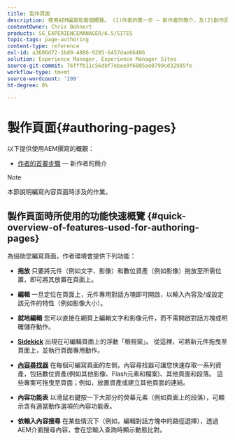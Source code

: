 ```yaml
---
title: 製作頁面
description: 使用AEM編寫有兩個概覽。 (1)作者的第一步 — 新作者的簡介，及(2)創作頁面的快速指南 — 主要動作的快速指南（高層級）。
contentOwner: Chris Bohnert
products: SG_EXPERIENCEMANAGER/6.5/SITES
topic-tags: page-authoring
content-type: reference
exl-id: a3606d72-1bd8-4886-9285-6457dae66486
solution: Experience Manager, Experience Manager Sites
source-git-commit: 76fffb11c56dbf7ebee9f6805ae0799cd32985fe
workflow-type: tm+mt
source-wordcount: '299'
ht-degree: 0%

---
```


# 製作頁面{#authoring-pages}

以下提供使用AEM撰寫的概觀：

* [作者的首要步驟](/help/sites-classic-ui-authoring/classic-page-author-first-steps.md)  — 新作者的簡介

>[!NOTE]
>
>本節說明編寫內容頁面時涉及的作業。 <!-- There are many additional features closely related to page authoring, these are covered under [Site and Page Features](/sites-classic-ui-authoring/classic-feature.md). -->

## 製作頁面時所使用的功能快速概覽 {#quick-overview-of-features-used-for-authoring-pages}

為協助您編寫頁面，作者環境會提供下列功能：

* **拖放**
只要將元件（例如文字、影像）和數位資產（例如影像）拖放至所需位置，即可將其放置在頁面上。

* **編輯**
一旦定位在頁面上，元件專用對話方塊即可開啟，以輸入內容及/或設定該元件的特性（例如影像大小）。

* **就地編輯**
您可以直接在網頁上編輯文字和影像元件，而不需開啟對話方塊或明確儲存動作。

* **[Sidekick](/help/sites-classic-ui-authoring/classic-page-author-env-tools.md#sidekickclassicui)**
出現在可編輯頁面上的浮動「檢視窗」。 從這裡，可將新元件拖曳至頁面上，並執行頁面專用動作。

* **[內容尋找器](/help/sites-classic-ui-authoring/classic-page-author-env-tools.md#thecontentfinderclassicui)**
在每個可編寫頁面的左側，內容尋找器可讓您快速存取一系列資產，包括數位資產(例如其他影像、Flash元素和檔案)、其他頁面和段落。 這些專案可拖曳至頁面；例如，放置資產或建立其他頁面的連結。

* **內容功能表**
以滑鼠右鍵按一下大部分的熒幕元素（例如頁面上的段落），可顯示含有適當動作選項的內容功能表。

* **依輸入內容搜尋**
在某些情況下（例如，編輯對話方塊中的路徑選擇），透過AEM介面搜尋內容，會在您輸入查詢時顯示動態比對。
